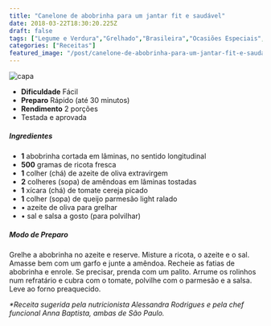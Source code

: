 ```yaml
---
title: "Canelone de abobrinha para um jantar fit e saudável"
date: 2018-03-22T18:30:20.225Z
draft: false
tags: ["Legume e Verdura","Grelhado","Brasileira","Ocasiões Especiais","#InstaBOAFORMA","Alimentação saudável","Receitas"]
categories: ["Receitas"]
featured_image: "/post/canelone-de-abobrinha-para-um-jantar-fit-e-saudavel.d4c0cd03.jpg"
---
```


![capa](/post/canelone-de-abobrinha-para-um-jantar-fit-e-saudavel.d4c0cd03.jpg)

*   **Dificuldade** Fácil
*   **Preparo** Rápido (até 30 minutos)
*   **Rendimento** 2 porções
*   Testada e aprovada
    

##### Ingredientes

*   **1** abobrinha cortada em lâminas, no sentido longitudinal
*   **500** gramas de ricota fresca
*   **1** colher (chá) de azeite de oliva extravirgem
*   **2** colheres (sopa) de amêndoas em lâminas tostadas
*   **1** xícara (chá) de tomate cereja picado
*   **1** colher (sopa) de queijo parmesão light ralado
*   • azeite de oliva para grelhar
*   • sal e salsa a gosto (para polvilhar)

##### Modo de Preparo

Grelhe a abobrinha no azeite e reserve. Misture a ricota, o azeite e o sal. Amasse bem com um garfo e junte a amêndoa. Recheie as fatias de abobrinha e enrole. Se precisar, prenda com um palito. Arrume os rolinhos num refratário e cubra com o tomate, polvilhe com o parmesão e a salsa. Leve ao forno preaquecido.

_*Receita sugerida pela nutricionista Alessandra Rodrigues e pela chef funcional Anna Baptista, ambas de São Paulo._
